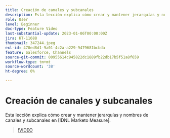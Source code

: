 ```yaml
---
title: Creación de canales y subcanales
description: Esta lección explica cómo crear y mantener jerarquías y nombres de canales y subcanales en [!DNL Marketo Measure].
role: User
level: Beginner
doc-type: Feature Video
last-substantial-update: 2023-01-06T00:00:00Z
jira: KT-11688
thumbnail: 347244.jpeg
exl-id: 470ed8d1-9a01-4c2a-a229-9479681bcbda
feature: Salesforce, Channels
source-git-commit: 00955614c945822dc1889fb22db17b5f51a8f659
workflow-type: tm+mt
source-wordcount: '38'
ht-degree: 0%

---
```


# Creación de canales y subcanales

Esta lección explica cómo crear y mantener jerarquías y nombres de canales y subcanales en [!DNL Marketo Measure].

>[!VIDEO](https://video.tv.adobe.com/v/347244/?quality=12&learn=on)
